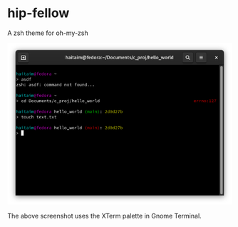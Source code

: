 # hip-fellow
A zsh theme for oh-my-zsh

![hip-fellow screenshot](theme_demo.png)

The above screenshot uses the XTerm palette in Gnome Terminal.
